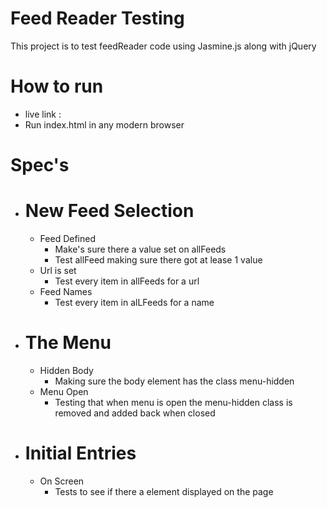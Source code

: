 # Feed Reader Testing
This project is to test feedReader code using Jasmine.js along with jQuery

# How to run
* live link :
* Run index.html in any modern browser
# Spec's
* # New Feed Selection
    * Feed Defined
       * Make's sure there a value set on allFeeds
        * Test allFeed making sure there got at lease 1 value
    * Url is set
        * Test every item in allFeeds for a url
    * Feed Names
        *  Test every item in alLFeeds for a name

* # The Menu
    * Hidden Body
        * Making sure the body element has the class menu-hidden
    * Menu Open
        * Testing that when menu is open the menu-hidden class is removed and added back when closed

* # Initial Entries
    * On Screen
        * Tests to see if there a element displayed on the page
        